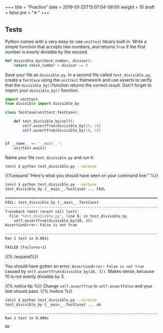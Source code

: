 +++
title = "Practice"
date = 2019-01-25T15:07:04-06:00
weight = 10
draft = false
pre = "<b>⭐️ </b>"
+++

## Tests

Python comes with a very easy-to-use `unittest` library built in. Write a simple function that accepts two numbers, and returns `True` if the first number is evenly divisible by the second.

```python
def divisible_by(check_number, divisor):
    return check_number % divisor == 0
```

Save your file as `divisible.py`. In a second file called `test_divisible.py`, create a `TestCase` using the `unittest` framework and use asserts to verify that the `divisible_by()`function returns the correct result. Don't forget to import your `divisible_by()` function.

```python
import unittest
from divisible import divisible_by

class TestCase(unittest.TestCase):

    def test_divisible_by(self):
        self.assertTrue(divisible_by(10, 2))
        self.assertTrue(divisible_by(10, 3))


if __name__ == '__main__':
    unittest.main()
```

Name your file `test_divisible.py` and run it:

```bash
(env) $ python test_divisible.py --verbose
```

{{%expand "Here's what you should have seen on your command line:" %}}

```bash
(env) $ python test_divisible.py --verbose
test_divisible_by (__main__.TestCase) ... FAIL

======================================================================
FAIL: test_divisible_by (__main__.TestCase)
----------------------------------------------------------------------
Traceback (most recent call last):
  File "test_divisible.py", line 8, in test_divisible_by
    self.assertTrue(divisible_by(10, 3))
AssertionError: False is not true

----------------------------------------------------------------------
Ran 1 test in 0.001s

FAILED (failures=1)
```
{{% /expand%}}

You should have gotten an error: `AssertionError: False is not true` caused by `self.assertTrue(divisible_by(10, 3))`. Makes sense, because 10 is not evenly divisible by 3.

{{% notice tip %}}
Change `self.assertTrue` to `self.assertFalse` and your test should pass.
{{% /notice %}}

```bash
(env) $ python test_divisible.py --verbose
test_divisible_by (__main__.TestCase) ... ok

----------------------------------------------------------------------
Ran 1 test in 0.000s

OK
```